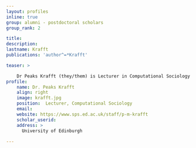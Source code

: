 ```yaml
---
layout: profiles
inline: true
group: alumni - postdoctoral scholars
group_rank: 2

title:
description: 
lastname: Krafft
publications: 'author^=*Krafft'

teaser: >

    Dr Peaks Krafft (they/them) is Lecturer in Computational Sociology and Co-Director of the MSc Digital Sociology at the University of Edinburgh. Prior to joining Edinburgh, Dr Peaks launched the University of the Arts London's MA Internet Equalities and before that lectured in Social Data Science at the University of Oxford Internet Institute. Dr Krafft received their PhD in Computer Science from MIT in 2017 and undertook postdoctoral work at the University of Washington Information School, the University of California Berkeley Department of Psychology, and the Data & Society Research Institute. Their publications cross AI, cognitive science, science and technology studies, communications, and sociology.
profile:
    name: Dr. Peaks Krafft
    align: right
    image: krafft.jpg
    position:  Lecturer, Computational Sociology
    email: 
    website: https://www.sps.ed.ac.uk/staff/p-m-krafft
    scholar_userid: 
    address: >
      University of Edinburgh
   
---
```



